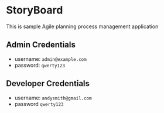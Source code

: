 # StoryBoard

This is sample Agile planning process management application

## Admin Credentials

* username: `admin@example.com`
* password: `qwerty123`

## Developer Credentials

* username: `andysmith@gmail.com`
* password `qwerty123`

